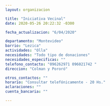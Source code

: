 ```yaml
---
layout: organizacion

title: "Iniciativa Vecinal"
date: 2020-05-26 20:22:32 -0300

fecha_actualizacion: "6/04/2020"

departamento: "Montevideo"
barrio: "Lezica"
actividades: "Olla"
necesidades: "Todo tipo de donaciones"
necesidades_especificas: ""
telefono_contacto: "096262971 096021742 "
direccion: "Colman y Pororó"

otros_contactos: ""
horario: "Consultar telefónicamente - 20 Hs."
aclaraciones: ""
cuenta_bancaria: ""

---
```

